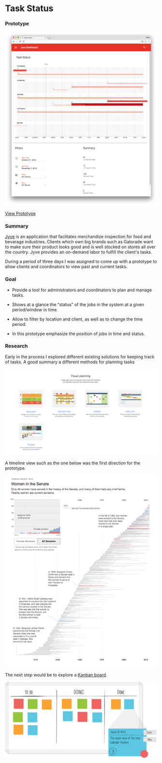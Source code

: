 # Task Status

### Prototype

[![jyve](https://github.com/ArthurYidi/Job-Status-Visualization/blob/master/docs/jyve.png?raw=true)](http://arthuryidi.s3-website-us-west-1.amazonaws.com/jyve/)

[View Prototype](http://arthuryidi.s3-website-us-west-1.amazonaws.com/jyve/)

### Summary

[Jyve](http://www.jyve.com/) is an application that faclitates merchandize inspection for food and bevarage industries. Clients which own big brands such as Gatorade want to make sure their product looks good and is well stocked on stores all over the country. Jyve provides an on-demand labor to fulfill the client's tasks.

During a period of three days I was assigned to come up with a prototype to allow clients and coordinators to view past and current tasks.

### Goal

- Provide a tool for administrators and coordinators to plan and manage tasks.

- Shows at a glance the “status” of the jobs in the system at a given period/window in time.

- Allow to filter by location and client, as well as to change the time period.

- In this prototype emphasize the position of jobs in time and status.

### Research

Early in the process I explored different existing solutions for keeping track of tasks. A good summary a different methods for planning tasks

![inspiration](https://github.com/ArthurYidi/Job-Status-Visualization/blob/master/docs/inspiration2.png?raw=true)

A timeline view such as the one below was the first direction for the prototype.

![inspiration](https://github.com/ArthurYidi/Job-Status-Visualization/blob/1693a519171103c1683d68f2794c979d050d0135/docs/inspiration3.png?raw=true)

The next step would be to explore a [Kanban board](https://en.wikipedia.org/wiki/Kanban_board).

![inspiration](https://github.com/ArthurYidi/Job-Status-Visualization/blob/master/docs/inspiration1.jpg?raw=true)
